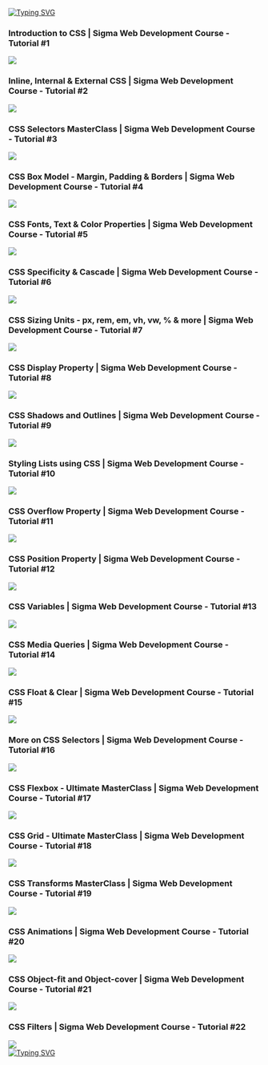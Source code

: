 <a href="https://git.io/typing-svg"><img src="https://readme-typing-svg.demolab.com?font=Fira+Code&pause=1000&width=435&lines=Thanks+To+Harry+Bhaiya;sigmawebdev+-+css+videos" alt="Typing SVG" /></a>
<br/>
<h3>Introduction to CSS | Sigma Web Development Course - Tutorial #1</h3>
<a href="https://youtu.be/1dkfuga2_Ps?si=TKBeTRE3v6PyTw_Q"><img src="https://github.com/user-attachments/assets/831bfa6e-38ae-4021-b791-787a8cd044bc"/></a>

<h3>Inline, Internal & External CSS | Sigma Web Development Course - Tutorial #2</h3>
<a href="https://youtu.be/-XwZpYIyCEA?si=XiED1OXgFr7651i5"><img src="https://github.com/user-attachments/assets/5b61b4ea-e65a-4ba9-a56b-bc7b3773c51c"/></a>

<h3>CSS Selectors MasterClass | Sigma Web Development Course - Tutorial #3</h3>
<a href="https://youtu.be/1cEG1T8beO4?si=K4U1PuRjY6jyb_PT"><img src="https://github.com/user-attachments/assets/e7e0003e-5aab-422c-839e-eeede7f7b110"/></a>

<h3>CSS Box Model - Margin, Padding & Borders | Sigma Web Development Course - Tutorial #4</h3>
<a href="https://youtu.be/Xrxd6cEajhM?si=ghZrnROv783MIi3f"><img src="https://github.com/user-attachments/assets/2dd137e3-c9f0-4b18-861f-77289de06d1d"/></a>

<h3>CSS Fonts, Text & Color Properties | Sigma Web Development Course - Tutorial #5</h3>
<a href="https://youtu.be/aFicd4-YTfo?si=w9Dd5K0RmPlkX9xa"><img src="https://github.com/user-attachments/assets/0dba4c64-0e30-43d3-b929-803880cee0b0"/></a>

<h3> CSS Specificity & Cascade | Sigma Web Development Course - Tutorial #6</h3>
<a href="https://youtu.be/uTcpbPMZlFE?si=WdAUS7ZNfTvuSQMv"><img src="https://github.com/user-attachments/assets/0500359e-499b-423d-bafd-706896f07139"/></a>

<h3>CSS Sizing Units - px, rem, em, vh, vw, % & more | Sigma Web Development Course - Tutorial #7</h3>
<a href="https://youtu.be/nkaAJYfRDVk?si=63HbCPrYJtMh9Tu2"><img src="https://github.com/user-attachments/assets/028ebe6a-b0fd-443d-a302-38fa45eba5dc"/></a>

<h3>CSS Display Property | Sigma Web Development Course - Tutorial #8</h3>
<a href="https://youtu.be/hRHV5cjEB1w?si=cZIjzDP2eJu9V9gD"><img src="https://github.com/user-attachments/assets/50725dbd-b328-4957-a077-c0e2a94be8ca"/></a>

<h3>CSS Shadows  and Outlines | Sigma Web Development Course - Tutorial #9</h3>
<a href="https://youtu.be/BZJcNU648Tc?si=hSx5noxVBLDfNZB3"><img src="https://github.com/user-attachments/assets/2337b5e7-6d2c-482d-888e-ac731f7e85bd"/></a>

<h3> Styling Lists using CSS | Sigma Web Development Course - Tutorial #10</h3>
<a href="https://youtu.be/ZIofkptpXO8?si=jyMZWV99i4R50zlh"><img src="https://github.com/user-attachments/assets/417f9f88-f245-4a8a-9353-0c577182fa05"/></a>

<h3> CSS Overflow Property | Sigma Web Development Course - Tutorial #11</h3>
<a href="https://youtu.be/ntlawluDB-c?si=obW8TEScmQ6CD74c"><img src="https://github.com/user-attachments/assets/c01de6b5-cad8-4d16-8d21-e063955b9dc5"/></a>

<h3> CSS Position Property  | Sigma Web Development Course - Tutorial #12</h3>
<a href="https://youtu.be/cOw6tgH6P20?si=lDgznxsmobmYrwMW"><img src="https://github.com/user-attachments/assets/9d49ea80-ef2b-4156-a672-fd4e329bb93f"/></a>

<h3>CSS Variables | Sigma Web Development Course - Tutorial #13</h3>
<a href="https://youtu.be/ovRU9xHfly4?si=fgD4-wAs6yy2KDNF"><img src="https://github.com/user-attachments/assets/7e1bdd97-4c16-48cb-9f12-7d836a8462e7"/></a>

<h3> CSS Media Queries | Sigma Web Development Course - Tutorial #14</h3>
<a href="https://youtu.be/eHye3PxH4jU?si=5fhdBa9RbM3Hkd1Z"><img src="https://github.com/user-attachments/assets/74fabe44-aecf-4903-b5f8-813fd345451e"/></a>

<h3>CSS Float & Clear | Sigma Web Development Course - Tutorial #15</h3>
<a href="https://youtu.be/6_UoTF7njLM?si=kOiULowEAuD0GLgd"><img src="https://github.com/user-attachments/assets/635ca6e1-9c0c-42ea-ab80-b1818db26723"/></a>

<h3>More on CSS Selectors | Sigma Web Development Course - Tutorial #16</h3>
<a href="https://youtu.be/L8NfSewTfxY?si=2pX4yQhi6SJJw_0r"><img src="https://github.com/user-attachments/assets/05a4179a-a05f-41c4-8857-a33f0db2b55b"/></a>

<h3>CSS Flexbox - Ultimate MasterClass | Sigma Web Development Course - Tutorial #17</h3>
<a href="https://youtu.be/DWk2mndNTHY?si=MANC7viWjF-hGciA"><img src="https://github.com/user-attachments/assets/dfb7f233-d13b-4c4a-a854-f40011781773"/></a>

<h3>CSS Grid - Ultimate MasterClass | Sigma Web Development Course - Tutorial #18</h3>
<a href="https://youtu.be/7AgEjgUtho4?si=fZ30fk69CCmdm-qC"><img src="https://github.com/user-attachments/assets/ecb065f4-a6a6-42e6-a3a0-722dfdc51202"/></a>

<h3>CSS Transforms MasterClass | Sigma Web Development Course - Tutorial #19</h3>
<a href="https://youtu.be/GGlzzLTLzxs?si=rcqRhibbuvhjcIz8"><img src="https://github.com/user-attachments/assets/da2ca2df-428b-4e0d-b740-31eebd1b14d9"/></a>

<h3>CSS Animations | Sigma Web Development Course - Tutorial #20</h3>
<a href="https://youtu.be/cDLVIoXW-OQ?feature=shared"><img src="https://github.com/user-attachments/assets/d3f9c407-0764-4da6-b141-3d60e39b4e01"/></a>

<h3>CSS Object-fit and Object-cover | Sigma Web Development Course - Tutorial #21</h3>
<a href="https://youtu.be/ognrhoi0C-w?feature=shared"><img src="https://github.com/user-attachments/assets/9724b603-a50f-4e9f-bba4-c553f69d88f0"></a>

<h3>CSS Filters | Sigma Web Development Course - Tutorial #22</h3>
<a href="https://youtu.be/tSzDHVWG1hI?feature=shared"><img src="https://github.com/user-attachments/assets/58bd4ad0-d667-4753-8561-63a0a4060742"/></a>
<br/>
<a href="https://git.io/typing-svg"><img src="https://readme-typing-svg.demolab.com?font=Fira+Code&pause=1000&width=435&lines=CSS+VIDEOS+COMPLETED+%E2%9C%8C" alt="Typing SVG" /></a>
